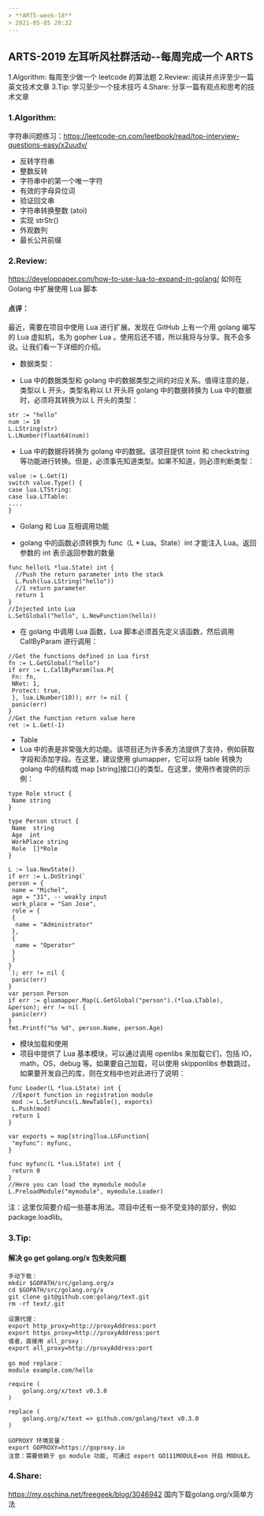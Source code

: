 ```yaml
---
> **ARTS-week-18**
> 2021-05-05 20:32
---
```



## ARTS-2019 左耳听风社群活动--每周完成一个 ARTS
1.Algorithm: 每周至少做一个 leetcode 的算法题
2.Review: 阅读并点评至少一篇英文技术文章
3.Tip: 学习至少一个技术技巧
4.Share: 分享一篇有观点和思考的技术文章

### 1.Algorithm:

字符串问题练习：https://leetcode-cn.com/leetbook/read/top-interview-questions-easy/x2uudv/
- 反转字符串
- 整数反转
- 字符串中的第一个唯一字符
- 有效的字母异位词
- 验证回文串
- 字符串转换整数 (atoi)
- 实现 strStr()
- 外观数列
- 最长公共前缀

### 2.Review:

https://developpaper.com/how-to-use-lua-to-expand-in-golang/
如何在 Golang 中扩展使用 Lua 脚本

#### 点评：

最近，需要在项目中使用 Lua 进行扩展。发现在 GitHub 上有一个用 golang 编写的 Lua 虚拟机，名为 gopher Lua 。使用后还不错，所以我将与分享。我不会多说。让我们看一下详细的介绍。

- 数据类型：

 - Lua 中的数据类型和 golang 中的数据类型之间的对应关系。值得注意的是，类型以 L 开头，类型名称以 Lt 开头将 golang 中的数据转换为 Lua 中的数据时，必须将其转换为以 L 开头的类型：

```golang
str := "hello"
num := 10
L.LString(str)
L.LNumber(float64(num))
```

 - Lua 中的数据将转换为 golang 中的数据。该项目提供 toint 和 checkstring 等功能进行转换。但是，必须事先知道类型。如果不知道，则必须判断类型：

```golang
value := L.Get(1)
switch value.Type() {
case lua.LTString:
case lua.LTTable:
....
}
```

- Golang 和 Lua 互相调用功能

 - golang 中的函数必须转换为 func（L * Lua。State）int 才能注入 Lua。返回参数的 int 表示返回参数的数量

```golang
func hello(L *lua.State) int {
  //Push the return parameter into the stack
  L.Push(lua.LString("hello"))
  //1 return parameter
  return 1
}
//Injected into Lua
L.SetGlobal("hello", L.NewFunction(hello))
```

 - 在 golang 中调用 Lua 函数，Lua 脚本必须首先定义该函数，然后调用 CallByParam 进行调用：

```golang
//Get the functions defined in Lua first
fn := L.GetGlobal("hello")
if err := L.CallByParam(lua.P{
 Fn: fn,
 NRet: 1,
 Protect: true,
 }, lua.LNumber(10)); err != nil {
 panic(err)
}
//Get the function return value here
ret := L.Get(-1)
```

- Table
 - Lua 中的表是非常强大的功能。该项目还为许多表方法提供了支持，例如获取字段和添加字段。在这里，建议使用 glumapper，它可以将 table 转换为 golang 中的结构或 map [string]接口{}的类型。在这里，使用作者提供的示例：

```golang
type Role struct {
 Name string
}

type Person struct {
 Name  string
 Age  int
 WorkPlace string
 Role  []*Role
}

L := lua.NewState()
if err := L.DoString(`
person = {
 name = "Michel",
 age = "31", -- weakly input
 work_place = "San Jose",
 role = {
 {
  name = "Administrator"
 },
 {
  name = "Operator"
 }
 }
}
`); err != nil {
 panic(err)
}
var person Person
if err := gluamapper.Map(L.GetGlobal("person").(*lua.LTable), &person); err != nil {
 panic(err)
}
fmt.Printf("%s %d", person.Name, person.Age)
```

- 模块加载和使用
 - 项目中提供了 Lua 基本模块，可以通过调用 openlibs 来加载它们，包括 IO，math，OS，debug 等。如果要自己加载，可以使用 skipponlibs 参数跳过，如果要开发自己的库，则在文档中也对此进行了说明：

```golang
func Loader(L *lua.LState) int {
 //Export function in registration module
 mod := L.SetFuncs(L.NewTable(), exports)
 L.Push(mod)
 return 1
}

var exports = map[string]lua.LGFunction{
 "myfunc": myfunc,
}

func myfunc(L *lua.LState) int {
 return 0
}
//Here you can load the mymodule module
L.PreloadModule("mymodule", mymodule.Loader)
```

注：这里仅简要介绍一些基本用法。项目中还有一些不受支持的部分，例如 package.loadlib。

### 3.Tip:

#### 解决 go get golang.org/x 包失败问题

```shell
手动下载：
mkdir $GOPATH/src/golang.org/x
cd $GOPATH/src/golang.org/x
git clone git@github.com:golang/text.git
rm -rf text/.git

设置代理：
export http_proxy=http://proxyAddress:port
export https_proxy=http://proxyAddress:port
或者，直接用 all_proxy：
export all_proxy=http://proxyAddress:port

go mod replace：
module example.com/hello

require (
    golang.org/x/text v0.3.0
)

replace (
    golang.org/x/text => github.com/golang/text v0.3.0
)

GOPROXY 环境变量：
export GOPROXY=https://goproxy.io
注意：需要依赖于 go module 功能, 可通过 export GO111MODULE=on 开启 MODULE。
```


### 4.Share:

https://my.oschina.net/freegeek/blog/3046942
国内下载golang.org/x简单方法
